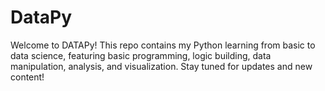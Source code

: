 # DataPy
Welcome to DATAPy! This repo contains my Python learning from basic to data science, featuring basic programming, logic building, data manipulation, analysis, and visualization. Stay tuned for updates and new content!
